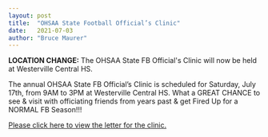 ```yaml
---
layout: post
title:  "OHSAA State Football Official’s Clinic"
date:   2021-07-03
author: "Bruce Maurer"
---
```


**LOCATION CHANGE:** The OHSAA State FB Official's Clinic will now be held at
Westerville Central HS.

The annual OHSAA State FB Official’s Clinic is scheduled for Saturday, July
17th, from 9AM to 3PM at Westerville Central HS. What a GREAT CHANCE to see & visit with officiating friends from
years past & get Fired Up for a NORMAL FB Season!!!

[Please click here to view the
letter for the
clinic.](https://storage.googleapis.com/ohsaa-websites/bulletins/2021/2021-officials-clinic-letter.pdf)
